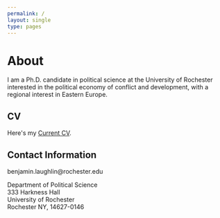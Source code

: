 ```yaml
---
permalink: /
layout: single
type: pages
---
```


<h1 class="page-title">About</h1>

<p class="message">
  I am a Ph.D. candidate in political science at the University of Rochester interested in the political economy of conflict and development, with a regional interest in Eastern Europe.
</p>


<h2>CV</h2>

<p>Here&#39;s my <a href="CV.pdf">Current CV</a>.</p>

<h2>Contact Information</h2>

<p>benjamin.laughlin@rochester.edu</p>

<p>Department of Political Science<br>
333 Harkness Hall<br>
University of Rochester<br>
Rochester NY, 14627-0146</p>
